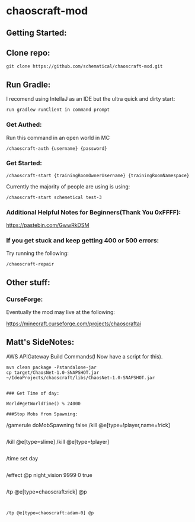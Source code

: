 # chaoscraft-mod

## Getting Started:

## Clone repo:
```
git clone https://github.com/schematical/chaoscraft-mod.git
```

## Run Gradle:
I recomend using IntellaJ as an IDE but the ultra quick and dirty start:
```
run gradlew runClient in command prompt
```


### Get Authed:
Run this command in an open world in MC
```
/chaoscraft-auth {username} {password}
```

### Get Started:
```
/chaoscraft-start {trainingRoomOwnerUsername} {trainingRoomNamespace}
```
Currently the majority of people are using is using:

```
/chaoscraft-start schemetical test-3
```

### Additional Helpful Notes for Beginners(Thank You 0xFFFF):
https://pastebin.com/GwwRkDSM


### If you get stuck and keep getting 400 or 500 errors:
Try running the following:
```
/chaoscraft-repair
```


## Other stuff:
### CurseForge:
Eventually the mod may live at the following:

https://minecraft.curseforge.com/projects/chaoscraftai





## Matt's SideNotes:
AWS APIGateway Build Commands(I Now have a script for this).
```
mvn clean package -Pstandalone-jar
cp target/ChaosNet-1.0-SNAPSHOT.jar  ~/IdeaProjects/chaoscraft/libs/ChaosNet-1.0-SNAPSHOT.jar


### Get Time of day:

World#getWorldTime() % 24000

###Stop Mobs from Spawning:
```
/gamerule doMobSpawning false
/kill @e[type=!player,name=!rick]
```

```
/kill @e[type=slime]
/kill @e[type=!player]
```

```
/time set day
```

```
/effect @p night_vision 9999 0 true
```

```
/tp @e[type=chaoscraft:rick] @p
```


/tp @e[type=chaoscraft:adam-0] @p
